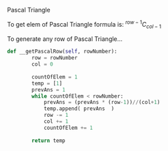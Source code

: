 Pascal Triangle

To get elem of Pascal Triangle formula is: $^{row-1}C_{col-1}$

To generate any row of Pascal Triangle...

```python
def __getPascalRow(self, rowNumber):
        row = rowNumber
        col = 0
        
        countOfElem = 1
        temp = [1]
        prevAns = 1
        while countOfElem < rowNumber:
            prevAns = (prevAns * (row-1))//(col+1)
            temp.append( prevAns  )
            row -= 1
            col += 1
            countOfElem += 1
        
        return temp
```

